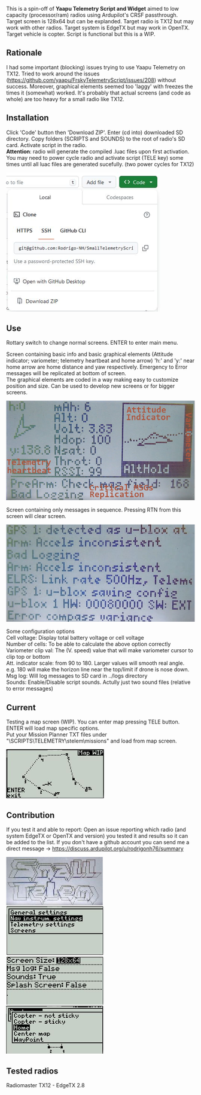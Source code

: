 This is a spin-off of **Yaapu Telemetry Script and Widget** aimed to low capacity (processor/ram) radios using Ardupilot's CRSF passthrough. Target screen is 128x64 but can be explanded. Target radio is TX12 but may work with other radios. Target system is EdgeTX but may work in OpenTX. Target vehicle is copter. Script is functional but this is a WIP.   
  


## Rationale
I had some important (blocking) issues trying to use Yaapu Telemetry on TX12. Tried to work around the issues (https://github.com/yaapu/FrskyTelemetryScript/issues/208) without success. Moreover, graphical elements seemed too 'laggy' with freezes the times it (somewhat) worked. It's probably that actual screens (and code as whole) are too heavy for a small radio like TX12.

## Installation
Click 'Code' button then 'Download ZIP'. Enter (cd into) downloaded SD directory. Copy folders (SCRIPTS and SOUNDS) to the root of radio's SD card. Activate script in the radio.  
**Attention**: radio will generate the compiled .luac files upon first activation. You may need to power cycle radio and activate script (TELE key) some times until all luac files are generated sucefully. (two power cycles for TX12)

![Download](https://raw.githubusercontent.com/Rodrigo-NH/SmallTelemetryScript/master/readmeassets/download.JPG)  


## Use

Rottary switch to change normal screens. ENTER to enter main menu.

Screen containing basic info and basic graphical elements (Attitude indicator; variometer; telemetry heartbeat and home arrow) 'h:' and 'y:' near home arrow are home distance and yaw respectively. Emergency to Error messages will be replicated at bottom of screen.  
The graphical elements are coded in a way making easy to customize position and size. Can be used to develop new screens or for bigger screens.    
 

![Main screen](https://raw.githubusercontent.com/Rodrigo-NH/SmallTelemetryScript/master/readmeassets/menu1.JPG)  

Screen containing only messages in sequence. Pressing RTN from this screen will clear screen.  

![Messages](https://raw.githubusercontent.com/Rodrigo-NH/SmallTelemetryScript/master/readmeassets/menu2.JPG)  

Some configuration options  
Cell voltage: Display total battery voltage or cell voltage  
Number of cells: To be able to calculate the above option correctly  
Variometer clip val: The (V. speed) value that will make variometer cursor to clip top or bottom  
Att. indicator scale: from 90 to 180. Larger values will smooth real angle. e.g. 180 will make the horizon line near the top/limit if drone is nose down.  
Msg log: Will log messages to SD card in ../logs directory  
Sounds: Enable/Disable script sounds. Actully just two sound files (relative to error messages) 



 ## Current
 Testing a map screen (WIP). You can enter map pressing TELE button. ENTER will load map specific options.   
 Put your Mission Planner TXT files under "\SCRIPTS\TELEMETRY\stelem\missions" and load from map screen.  

 
![Map test](https://raw.githubusercontent.com/Rodrigo-NH/SmallTelemetryScript/master/readmeassets/mapwip.jpg)


## Contribution

If you test it and able to report: Open an issue reporting which radio (and system EdgeTX or OpenTX and version) you tested it and results so it can be added to the list. If you don't have a github account you can send me a direct message -> https://discuss.ardupilot.org/u/rodrigonh76/summary  

![Screenshot1](https://raw.githubusercontent.com/Rodrigo-NH/SmallTelemetryScript/master/readmeassets/shot1.jpg)  
![Screenshot2](https://raw.githubusercontent.com/Rodrigo-NH/SmallTelemetryScript/master/readmeassets/shot2.jpg)  
![Screenshot3](https://raw.githubusercontent.com/Rodrigo-NH/SmallTelemetryScript/master/readmeassets/shot3.jpg)  
![Screenshot4](https://raw.githubusercontent.com/Rodrigo-NH/SmallTelemetryScript/master/readmeassets/shot4.jpg)  
## Tested radios
Radiomaster TX12 - EdgeTX 2.8